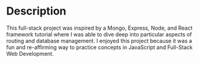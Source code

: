 # Description
This full-stack project was inspired by a Mongo, Express, Node, and React framework tutorial where I was able to dive deep into particular aspects of routing and database management.
I enjoyed this project because it was a fun and re-affirming way to practice concepts in JavaScript and Full-Stack Web Development.
